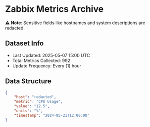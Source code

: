 # Zabbix Metrics Archive

⚠️ **Note**: Sensitive fields like hostnames and system descriptions are redacted.

## Dataset Info
- Last Updated: 2025-05-07 15:00 UTC
- Total Metrics Collected: 992
- Update Frequency: Every (1) hour

## Data Structure
```json
{
    "host": "redacted",
    "metric": "CPU Usage",
    "value": "12.5",
    "units": "%",
    "timestamp": "2024-05-21T12:00:00"
}
```
